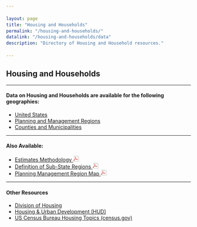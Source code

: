 ```yaml
---

layout: page
title: "Housing and Households"
permalink: "/housing-and-households/"
datalink: "/housing-and-households/data"
description: "Directory of Housing and Household resources."

---
```


## Housing and Households

- - -

#### Data on Housing and Households are available for the following geographies:

- [United States](/housing-and-households/united-states#united-states)
- [Planning and Management Regions](/housing-and-households/planning-and-management-regions#planning-and-management-regions)
- [Counties and Municipalities](/housing-and-households/counties-and-municipalities#counties-and-municipalities) 

- - -

#### Also Available:

- [Estimates Methodology ![pdf](/images/page_white_acrobat.png 'download pdf file')](https://drive.google.com/file/d/1gmdFABEgBUrWan7_cSsCCE9V-oUjc-bb/view?usp=sharing)
- [Definition of Sub-State Regions ![pdf](/images/page_white_acrobat.png 'download pdf file')](https://drive.google.com/file/d/1VD0UHLHICMT2w3fjOFU1aXylzvzRRIpW/view?usp=sharing)
- [Planning Management Region Map ![pdf](/images/page_white_acrobat.png 'download pdf file')](https://storage.googleapis.com/maps-static/PlanningManagement8x11.pdf)

- - -

#### Other Resources

- [Division of Housing](https://www.colorado.gov/pacific/dola/division-housing)
- [Housing & Urban Development (HUD)](http://www.huduser.org/portal/)
- [US Census Bureau Housing Topics (census.gov)](https://www.census.gov/topics/housing.html)
